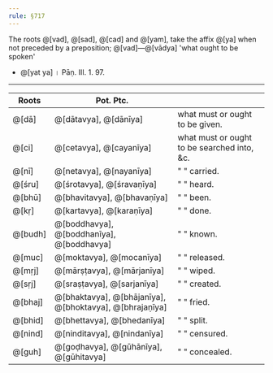 ```yaml
---
rule: §717
---
```


The roots @[vad], @[sad], @[cad] and @[yam], take the affix @[ya] when not preceded by a preposition; @[vad]—@[vādya] 'what ought to be spoken'

- @[yat ya] । Pāṇ. III. 1. 97.

---

| Roots | Pot. Ptc. | |
| ----- | --------- | - |
| @[dā] | @[dātavya], @[dānīya] | what must or ought to be given. |
| @[ci] | @[cetavya], @[cayanīya] | what must or ought to be searched into, &c. |
| @[nī] | @[netavya], @[nayanīya] | " " carried. |
| @[śru] | @[śrotavya], @[śravaṇīya] | " " heard. |
| @[bhū] | @[bhavitavya], @[bhavaṇīya] | " " been. |
| @[kṛ] | @[kartavya], @[karaṇīya] | " " done. |
| @[budh] | @[boddhavya], @[boddhanīya], @[boddhavya] | " " known. |
| @[muc] | @[moktavya], @[mocanīya] | " " released. |
| @[mṛj] | @[mārṣṭavya], @[mārjanīya] | " " wiped. |
| @[sṛj] | @[sraṣṭavya], @[sarjanīya] | " " created. |
| @[bhaj] | @[bhaktavya], @[bhājanīya], @[bhoktavya], @[bhrajaṇīya] | " " fried. |
| @[bhid] | @[bhettavya], @[bhedanīya] | " " split. |
| @[nind] | @[ninditavya], @[nindanīya] | " " censured. |
| @[guh] | @[goḍhavya], @[gūhānīya], @[gūhitavya] | " " concealed. |